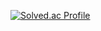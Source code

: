 [![Solved.ac Profile](http://mazassumnida.wtf/api/v2/generate_badge?boj=kkkbs41)](https://solved.ac/kkkbs41/)
